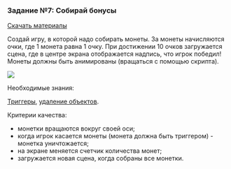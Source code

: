 ### Задание №7: Собирай бонусы

 [Скачать материалы](http://unity3d.unium.ru/storage/lesson12/coin.zip)

Создай игру, в которой надо собирать монеты. За монеты начисляются очки, где 1 монета равна 1 очку. При достижении 10 очков загружается сцена, где в центре экрана отображается надпись, что игрок победил! Монеты должны быть анимированы (вращаться с помощью скрипта).

![](http://unity3d.unium.ru/lessons/lesson12/images/coins1.jpg)

Необходимые знания:

[Триггеры](http://unity3d.unium.ru/lessons/lesson12/index.html#triggers), [удаление объектов](http://unity3d.unium.ru/lessons/lesson12/index.html#destroy).

Критерии качества:

- монетки вращаются вокруг своей оси;
- когда игрок касается монеты (монета должна быть триггером) - монетка уничтожается;
- на экране меняется счетчик количества монет;
- загружается новая сцена, когда собраны все монетки.